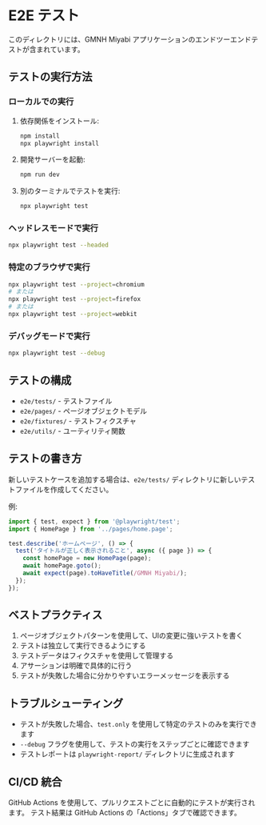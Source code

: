 # E2E テスト

このディレクトリには、GMNH Miyabi アプリケーションのエンドツーエンドテストが含まれています。

## テストの実行方法

### ローカルでの実行

1. 依存関係をインストール:
   ```bash
   npm install
   npx playwright install
   ```

2. 開発サーバーを起動:
   ```bash
   npm run dev
   ```

3. 別のターミナルでテストを実行:
   ```bash
   npx playwright test
   ```

### ヘッドレスモードで実行
```bash
npx playwright test --headed
```

### 特定のブラウザで実行
```bash
npx playwright test --project=chromium
# または
npx playwright test --project=firefox
# または
npx playwright test --project=webkit
```

### デバッグモードで実行
```bash
npx playwright test --debug
```

## テストの構成

- `e2e/tests/` - テストファイル
- `e2e/pages/` - ページオブジェクトモデル
- `e2e/fixtures/` - テストフィクスチャ
- `e2e/utils/` - ユーティリティ関数

## テストの書き方

新しいテストケースを追加する場合は、`e2e/tests/` ディレクトリに新しいテストファイルを作成してください。

例:
```typescript
import { test, expect } from '@playwright/test';
import { HomePage } from '../pages/home.page';

test.describe('ホームページ', () => {
  test('タイトルが正しく表示されること', async ({ page }) => {
    const homePage = new HomePage(page);
    await homePage.goto();
    await expect(page).toHaveTitle(/GMNH Miyabi/);
  });
});
```

## ベストプラクティス

1. ページオブジェクトパターンを使用して、UIの変更に強いテストを書く
2. テストは独立して実行できるようにする
3. テストデータはフィクスチャを使用して管理する
4. アサーションは明確で具体的に行う
5. テストが失敗した場合に分かりやすいエラーメッセージを表示する

## トラブルシューティング

- テストが失敗した場合、`test.only` を使用して特定のテストのみを実行できます
- `--debug` フラグを使用して、テストの実行をステップごとに確認できます
- テストレポートは `playwright-report/` ディレクトリに生成されます

## CI/CD 統合

GitHub Actions を使用して、プルリクエストごとに自動的にテストが実行されます。
テスト結果は GitHub Actions の「Actions」タブで確認できます。
